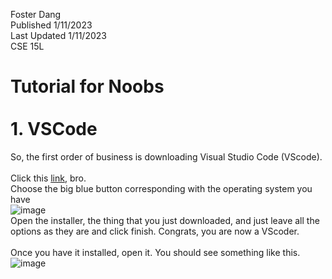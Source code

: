 Foster Dang  
Published 1/11/2023  
Last Updated 1/11/2023  
CSE 15L  

# Tutorial for Noobs<br><br>1. VSCode
So, the first order of business is downloading Visual Studio Code (VScode).<br>
<br>
Click this [link](https://code.visualstudio.com/download), bro.  
Choose the big blue button corresponding with the operating system you have  
![image](https://user-images.githubusercontent.com/96316038/211932916-f2c6f8c6-9ef5-4756-9723-cfbaf1da3f09.png)
<br>
Open the installer, the thing that you just downloaded, and just leave all the options as they are and click finish. Congrats, you are now a VScoder.
<br><br>
Once you have it installed, open it. You should see something like this.
![image](https://user-images.githubusercontent.com/96316038/211933342-d87b49c9-85cc-405c-87d5-aaa08bec6479.png)

